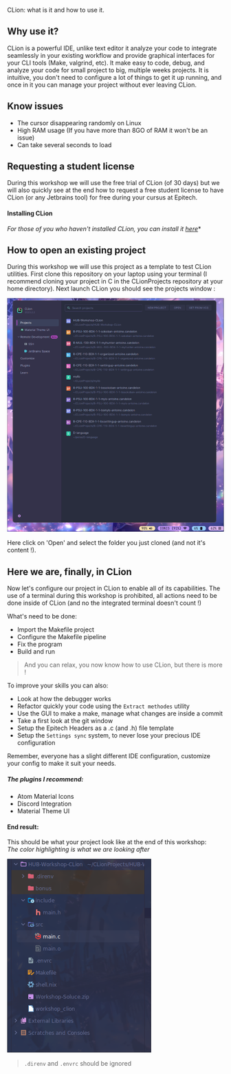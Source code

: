 CLion: what is it and how to use it.

## Why use it?

CLion is a powerful IDE, unlike text editor it analyze your code to integrate seamlessly in your existing workflow and provide graphical interfaces for your CLI tools (Make, valgrind, etc).
It make easy to code, debug, and analyze your code for small project to big, multiple weeks projects.
It is intuitive, you don't need to configure a lot of things to get it up running, and once in it you can manage your project without ever leaving CLion.

## Know issues

* The cursor disappearing randomly on Linux
* High RAM usage (If you have more than 8GO of RAM it won't be an issue)
* Can take several seconds to load

## Requesting a student license

During this workshop we will use the free trial of CLion (of 30 days) but we will also quickly see at the end how to request a free student license to have CLion (or any Jetbrains tool) for free during your cursus at Epitech.

#### Installing CLion

*For those of you who haven't installed CLion, you can install it [here](https://www.jetbrains.com/clion/download/#section=linux)**

## How to open an existing project

During this workshop we will use this project as a template to test CLion utilities.
First clone this repository on your laptop using your terminal (I recommend cloning your project in C in the CLionProjects repository at your home directory). Next launch CLion you should see the projects window :

![](./doc/projects_window.png)

Here click on 'Open' and select the folder you just cloned (and not it's content !).

## Here we are, finally, in CLion

Now let's configure our project in CLion to enable all of its capabilities.
The use of a terminal during this workshop is prohibited, all actions need to be done inside of CLion (and no the integrated terminal doesn't count !)

What's need to be done:
* Import the Makefile project
* Configure the Makefile pipeline
* Fix the program
* Build and run
> And you can relax, you now know how to use CLion, but there is more !

To improve your skills you can also:
* Look at how the debugger works
* Refactor quickly your code using the `Extract methodes` utility
* Use the GUI to make a make, manage what changes are inside a commit
* Take a first look at the git window
* Setup the Epitech Headers as a .c (and .h) file template
* Setup the `Settings sync` system, to never lose your precious IDE configuration

Remember, everyone has a slight different IDE configuration, customize your config to make it suit your needs.

##### The plugins I recommend:

- Atom Material Icons
- Discord Integration
- Material Theme UI

#### End result:

This should be what your project look like at the end of this workshop:<br>
*The color highlighting is what we are looking after*

![](./doc/file_tree_end_result.png)
> `.direnv` and `.envrc` should be ignored
